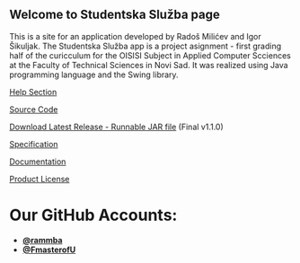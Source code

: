 ## Welcome to Studentska Služba page

This is a site for an application developed by Radoš Milićev and Igor Šikuljak. The Studentska Služba app is a project asignment - first grading half of the curicculum for the OISISI Subject in Applied Computer Scciences at the Faculty of Technical Sciences in Novi Sad. It was realized using Java programming language and the Swing library.

[Help Section](HelpSS.md)

[Source Code](https://github.com/FmasterofU/OISISI_Java)

[Download Latest Release - Runnable JAR file](https://github.com/FmasterofU/OISISI_Java/releases/download/v1.1.0/OISISI_Java-StudentskaSluzba-v1.1.0.jar) (Final v1.1.0)

[Specification](https://fmasterofu.github.io/OISISI_Java/specification/Specifikacija%20prvog%20projekta.pdf)

[Documentation](https://fmasterofu.github.io/OISISI_Java/doc/index.html)

[Product License](LICENSE.md)


# Our GitHub Accounts:
- [**@rammba**](https://github.com/rammba)
- [**@FmasterofU**](https://github.com/FmasterofU)

